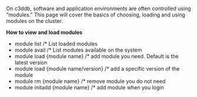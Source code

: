 On c3ddb, software and application environments are often controlled using “modules.” This page will cover the basics of choosing, loading and using modules on the cluster.

**How to view and load modules**

* module list                             /* List loaded modules
* module avail                            /* List modules available on the system
* module load {module name}               /* add module you need. Default is the latest version
* module load {module name/version}       /* add a specific version of the module
* module rm {module name}                 /* remove module you do not need
* module initadd {module name}            /* add module when you login